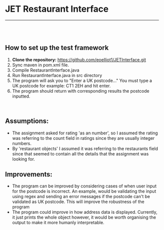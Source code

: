 # JET Restaurant Interface

-----
<br>


<br>

## How to set up the test framework
1. **Clone the repository:** https://github.com/eoelliot1/JETInterface.git
2. Sync maven in pom.xml file.
3. Compile RestaurantInterface.java
4. Run RestaurantInterface.java in src directory
5. The program will ask you to "Enter a UK postcode..."
    You must type a UK postcode for example: CT1 2EH  and hit enter.
6. The program should return with corresponding results the postcode inputted.

<br>

## Assumptions:
- The assignment asked for rating 'as an number', so I assumed the rating was referring to the count field in ratings since they are usually integer numbers.
- By 'restaurant objects' I assumed it was referring to the restaurants field since that seemed to contain all the details that the assignment was looking for.
## Improvements:
- The program can be improved by considering cases of when user input for the postcode is incorrect. An example, would be validating the input using regex and sending an error messages if the postcode can't be validated as UK postcode. This will improve the robustness of the program
- The program could improve in how address data is displayed. Currently, it just prints the whole object however, it would be worth organising the output to make it more humanly interpretable.  
<br>
